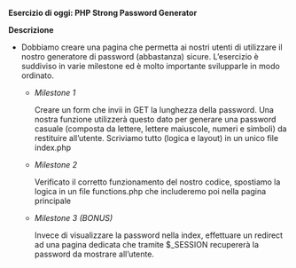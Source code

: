 **Esercizio di oggi: PHP Strong Password Generator**

**Descrizione**

- Dobbiamo creare una pagina che permetta ai nostri utenti di utilizzare il nostro generatore di password (abbastanza) sicure.
  L’esercizio è suddiviso in varie milestone ed è molto importante svilupparle in modo ordinato.

  - _Milestone 1_

    Creare un form che invii in GET la lunghezza della password. Una nostra funzione utilizzerà questo dato per generare una password casuale (composta da lettere, lettere maiuscole, numeri e simboli) da restituire all’utente. Scriviamo tutto (logica e layout) in un unico file index.php

  - _Milestone 2_

    Verificato il corretto funzionamento del nostro codice, spostiamo la logica in un file functions.php che includeremo poi nella pagina principale

  - _Milestone 3 (BONUS)_

    Invece di visualizzare la password nella index, effettuare un redirect ad una pagina dedicata che tramite $\_SESSION recupererà la password da mostrare all’utente.
